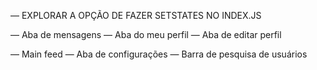 — EXPLORAR A OPÇÃO DE FAZER SETSTATES NO INDEX.JS

— Aba de mensagens
— Aba do meu perfil
    — Aba de editar perfil

— Main feed
— Aba de configurações
— Barra de pesquisa de usuários
